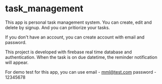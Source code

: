 # task_management

This app is personal task management system. You can create, edit and delete by signup. And you can pritiorize your tasks.

If you don't have an account, you can create account with email and password.

This project is developed with firebase real time database and authentication.
When the task is on due datetime, the reminder notification will appear.

For demo test for this app, you can use 
email - mml@test.com
password - 12345678







